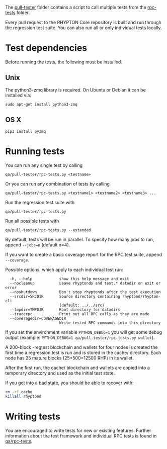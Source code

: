 The [pull-tester](/qa/pull-tester/) folder contains a script to call
multiple tests from the [rpc-tests](/qa/rpc-tests/) folder.

Every pull request to the RHYPTON Core repository is built and run through
the regression test suite. You can also run all or only individual
tests locally.

Test dependencies
=================
Before running the tests, the following must be installed.

Unix
----
The python3-zmq library is required. On Ubuntu or Debian it can be installed via:
```
sudo apt-get install python3-zmq
```

OS X
------
```
pip3 install pyzmq
```

Running tests
=============

You can run any single test by calling

    qa/pull-tester/rpc-tests.py <testname>

Or you can run any combination of tests by calling

    qa/pull-tester/rpc-tests.py <testname1> <testname2> <testname3> ...

Run the regression test suite with

    qa/pull-tester/rpc-tests.py

Run all possible tests with

    qa/pull-tester/rpc-tests.py --extended

By default, tests will be run in parallel. To specify how many jobs to run,
append `--jobs=n` (default n=4).

If you want to create a basic coverage report for the RPC test suite, append `--coverage`.

Possible options, which apply to each individual test run:

```
  -h, --help            show this help message and exit
  --nocleanup           Leave rhyptonds and test.* datadir on exit or error
  --noshutdown          Don't stop rhyptonds after the test execution
  --srcdir=SRCDIR       Source directory containing rhyptond/rhypton-cli
                        (default: ../../src)
  --tmpdir=TMPDIR       Root directory for datadirs
  --tracerpc            Print out all RPC calls as they are made
  --coveragedir=COVERAGEDIR
                        Write tested RPC commands into this directory
```

If you set the environment variable `PYTHON_DEBUG=1` you will get some debug
output (example: `PYTHON_DEBUG=1 qa/pull-tester/rpc-tests.py wallet`).

A 200-block -regtest blockchain and wallets for four nodes
is created the first time a regression test is run and
is stored in the cache/ directory. Each node has 25 mature
blocks (25*500=12500 RHP) in its wallet.

After the first run, the cache/ blockchain and wallets are
copied into a temporary directory and used as the initial
test state.

If you get into a bad state, you should be able
to recover with:

```bash
rm -rf cache
killall rhyptond
```

Writing tests
=============
You are encouraged to write tests for new or existing features.
Further information about the test framework and individual RPC
tests is found in [qa/rpc-tests](/qa/rpc-tests).
